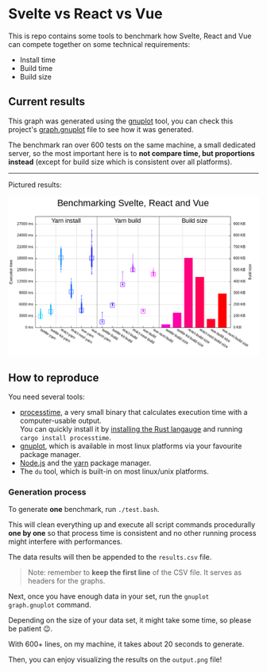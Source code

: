 Svelte vs React vs Vue
======================

This is repo contains some tools to benchmark how Svelte, React and Vue can compete together on some technical requirements:

* Install time
* Build time
* Build size

## Current results

This graph was generated using the [gnuplot](http://www.gnuplot.info/) tool, you can check this project's [graph.gnuplot](./graph.gnuplot) file to see how it was generated.

The benchmark ran over 600 tests on the same machine, a small dedicated server, so the most important here is to **not compare time, but proportions instead** (except for build size which is consistent over all platforms).

---

Pictured results:

![](./output.png)

## How to reproduce

You need several tools:

* [processtime](https://crates.io/crates/processtime), a very small binary that calculates execution time with a computer-usable output.<br>You can quickly install it by [installing the Rust langauge](https://www.rust-lang.org/fr) and running `cargo install processtime`.
* [gnuplot](http://www.gnuplot.info/), which is available in most linux platforms via your favourite package manager.
* [Node.js](http://nodejs.org/) and the [yarn](https://yarnpkg.com/) package manager.
* The `du` tool, which is built-in on most linux/unix platforms.


### Generation process

To generate **one** benchmark, run `./test.bash`.

This will clean everything up and execute all script commands procedurally **one by one** so that process time is consistent and no other running process might interfere with performances.

The data results will then be appended to the `results.csv` file.

> Note: remember to **keep the first line** of the CSV file. It serves as headers for the graphs.

Next, once you have enough data in your set, run the `gnuplot graph.gnuplot` command.

Depending on the size of your data set, it might take some time, so please be patient 😉.

With 600+ lines, on my machine, it takes about 20 seconds to generate.

Then, you can enjoy visualizing the results on the `output.png` file!
